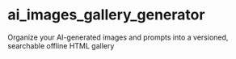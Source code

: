 # ai_images_gallery_generator
Organize your AI-generated images and prompts into a versioned, searchable offline HTML gallery
